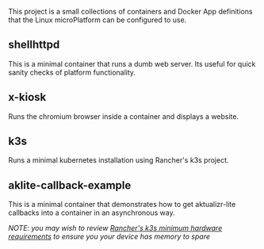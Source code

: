 This project is a small collections of containers and Docker App definitions
that the Linux microPlatform can be configured to use.

## shellhttpd
This is a minimal container that runs a dumb web server. Its useful for quick
sanity checks of platform functionality.

## x-kiosk
Runs the chromium browser inside a container and displays a website.

## k3s
Runs a minimal kubernetes installation using Rancher's k3s project. 

## aklite-callback-example
This is a minimal container that demonstrates how to get aktualizr-lite callbacks
into a container in an asynchronous way.

*NOTE: you may wish to review [Rancher's k3s minimum hardware requirements](https://rancher.com/docs/k3s/latest/en/installation/node-requirements/#hardware) to ensure you your device has memory to spare*
